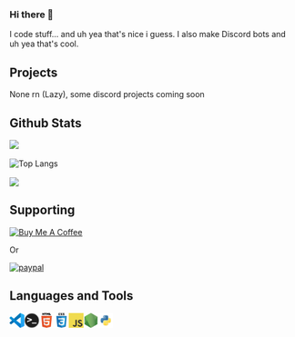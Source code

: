 ### Hi there 👋
I code stuff... and uh yea that's nice i guess. I also make Discord bots and uh yea that's cool. 


## Projects

None rn (Lazy), some discord projects coming soon

## Github Stats

<img height="180em" src="https://github-readme-stats.vercel.app/api?username=justfossa&show_icons=true&theme=dracula&hide_border=false&count_private=true&include_all_commits=true" />


![Top Langs](https://github-readme-stats.vercel.app/api/top-langs/?username=justfossa&layout=compact&theme=dracula)

<p><img align="center" src="https://github-readme-streak-stats.herokuapp.com/?user=justfossa"/></p>

## Supporting
<a href="https://www.buymeacoffee.com/justfossa" target="_blank"><img src="https://cdn.buymeacoffee.com/buttons/default-red.png" alt="Buy Me A Coffee" height="82" width="348"></a>

Or

[![paypal](https://pics.paypal.com/00/s/YjBmNTRiY2ItOWJiZS00NzY1LWFhYzItZTBlOTk0ZDg5YzU2/file.PNG)](https://www.paypal.com/cgi-bin/webscr?cmd=_s-xclick&hosted_button_id=Q8CBWAEXMNN5Q)
## Languages and Tools
<img align="left" alt="Visual Studio Code" width="26px" src="https://raw.githubusercontent.com/github/explore/80688e429a7d4ef2fca1e82350fe8e3517d3494d/topics/visual-studio-code/visual-studio-code.png" />
<img align="left" alt="Terminal" width="26px" src="https://raw.githubusercontent.com/github/explore/80688e429a7d4ef2fca1e82350fe8e3517d3494d/topics/terminal/terminal.png" />
<img align="left" alt="HTML5" width="26px" src="https://raw.githubusercontent.com/github/explore/80688e429a7d4ef2fca1e82350fe8e3517d3494d/topics/html/html.png" />
<img align="left" alt="CSS3" width="26px" src="https://raw.githubusercontent.com/github/explore/80688e429a7d4ef2fca1e82350fe8e3517d3494d/topics/css/css.png" />
<img align="left" alt="JavaScript" width="26px" src="https://raw.githubusercontent.com/github/explore/80688e429a7d4ef2fca1e82350fe8e3517d3494d/topics/javascript/javascript.png" />
<img align="left" alt="Node.js" width="26px" src="https://raw.githubusercontent.com/github/explore/80688e429a7d4ef2fca1e82350fe8e3517d3494d/topics/nodejs/nodejs.png" />
<img align="left" alt="Python" width="26px" src="https://raw.githubusercontent.com/github/explore/80688e429a7d4ef2fca1e82350fe8e3517d3494d/topics/python/python.png" />

